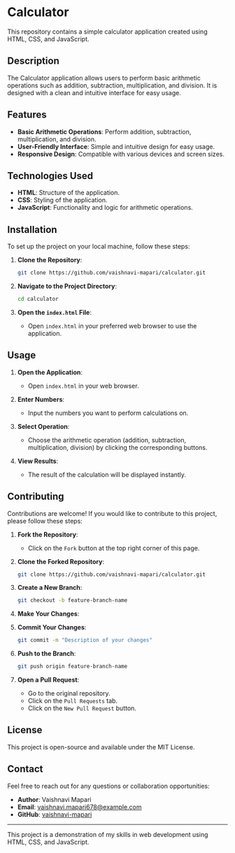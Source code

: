 # Calculator

This repository contains a simple calculator application created using HTML, CSS, and JavaScript.

## Description

The Calculator application allows users to perform basic arithmetic operations such as addition, subtraction, multiplication, and division. It is designed with a clean and intuitive interface for easy usage.

## Features

- **Basic Arithmetic Operations**: Perform addition, subtraction, multiplication, and division.
- **User-Friendly Interface**: Simple and intuitive design for easy usage.
- **Responsive Design**: Compatible with various devices and screen sizes.

## Technologies Used

- **HTML**: Structure of the application.
- **CSS**: Styling of the application.
- **JavaScript**: Functionality and logic for arithmetic operations.

## Installation

To set up the project on your local machine, follow these steps:

1. **Clone the Repository**:
   ```bash
   git clone https://github.com/vaishnavi-mapari/calculator.git
   ```

2. **Navigate to the Project Directory**:
   ```bash
   cd calculator
   ```

3. **Open the `index.html` File**:
   - Open `index.html` in your preferred web browser to use the application.

## Usage

1. **Open the Application**:
   - Open `index.html` in your web browser.

2. **Enter Numbers**:
   - Input the numbers you want to perform calculations on.

3. **Select Operation**:
   - Choose the arithmetic operation (addition, subtraction, multiplication, division) by clicking the corresponding buttons.

4. **View Results**:
   - The result of the calculation will be displayed instantly.

## Contributing

Contributions are welcome! If you would like to contribute to this project, please follow these steps:

1. **Fork the Repository**:
   - Click on the `Fork` button at the top right corner of this page.

2. **Clone the Forked Repository**:
   ```bash
   git clone https://github.com/vaishnavi-mapari/calculator.git
   ```

3. **Create a New Branch**:
   ```bash
   git checkout -b feature-branch-name
   ```

4. **Make Your Changes**:

5. **Commit Your Changes**:
   ```bash
   git commit -m "Description of your changes"
   ```

6. **Push to the Branch**:
   ```bash
   git push origin feature-branch-name
   ```

7. **Open a Pull Request**:
   - Go to the original repository.
   - Click on the `Pull Requests` tab.
   - Click on the `New Pull Request` button.

## License

This project is open-source and available under the MIT License.

## Contact

Feel free to reach out for any questions or collaboration opportunities:

- **Author**: Vaishnavi Mapari
- **Email**: vaishnavi.mapari678@example.com
- **GitHub**: [vaishnavi-mapari](https://github.com/vaishnavi-mapari)

---

This project is a demonstration of my skills in web development using HTML, CSS, and JavaScript.
```
